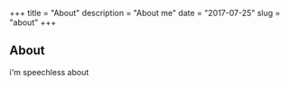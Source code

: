 +++
title = "About"
description = "About me"
date = "2017-07-25"
slug = "about"
+++

## About

i'm speechless about
